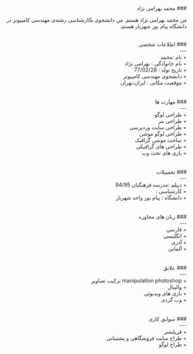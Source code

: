 <html dir="rtl" lang="fa">
### محمد بهرامی نژاد
<br>
  
  من محمد بهرامی نژاد هستم. من دانشجوی ڪارشناسی رشته‌ی مهندسی کامپیوتر در دانشگاه پیام نور شهریار هستم.

<br>
### اطلاعات شخصی
<br>
---
<br>
+ نام :محمد
<br>
+ نام خانوادگی : بهرامی نژاد
<br>
+ تاریخ تولد : 77/02/28
<br>
+ دانشجوی مهندسی کامپیوتر 
<br>
+ موقعیت مکانی : ایران،تهران
<br>
<br>
<br>
### مهارت ها
<br>
---
<br>
+ طراحی لوگو
<br>
+ طراحی بنر
<br>
+ طراحی سایت وردپرسی 
<br>
+ طراحی لوگو موشن
<br>
+ ساخت موشن گرافیک
<br>
+ طراحی های گرافیکی
<br>
+ بازی های تحت وب
<br>
<br>
<br>
### تحصیلات
<br>
---
<br>
+ دیپلم :مدرسه فرهنگیان 94/95
<br>
+ کارشناسی : 
<br>
+ دانشگاه : پیام نور واحد شهریار 
<br>
<br>
<br>
### زبان های محاوره
<br>
---
<br>
+ فارسی
<br>
+ انگلیسی
<br>
+ آذری
<br>
+ آلمانی
<br>
<br>
<br>
### علایق
<br>
---
<br>
+ manipulation photoshop ترکیب تصاویر
<br>
+ والیبال
<br>
+ بازی های ویدیوئی
<br>
+ وب گردی 
<br>
<br>
<br>
### سوابق کاری
<br>
---
<br>
+ فریلنسر
<br>
+ طراح سایت فروشگاهی و پشتیبانی
<br>
+ طراح لوگو

